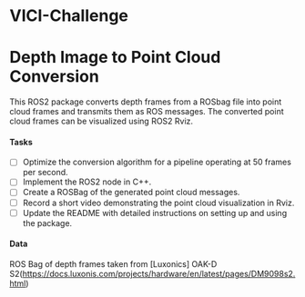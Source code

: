 # VICI-Challenge

# Depth Image to Point Cloud Conversion

This ROS2 package converts depth frames from a ROSbag file into point cloud frames and transmits them as ROS messages. The converted point cloud frames can be visualized using ROS2 Rviz.

#### Tasks


- [ ] Optimize the conversion algorithm for a pipeline operating at 50 frames per second.
- [ ] Implement the ROS2 node in C++.
- [ ] Create a ROSBag of the generated point cloud messages.
- [ ] Record a short video demonstrating the point cloud visualization in Rviz.
- [ ] Update the README with detailed instructions on setting up and using the package.

#### Data

ROS Bag of depth frames taken from [Luxonics] OAK-D S2(https://docs.luxonis.com/projects/hardware/en/latest/pages/DM9098s2.html)


